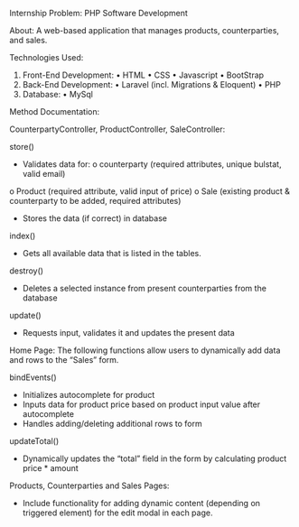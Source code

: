 Internship Problem: PHP Software Development

About:
A web-based application that manages products, counterparties, and sales. 

Technologies Used:
1.	Front-End Development:
•	HTML
•	CSS
•	Javascript
•	BootStrap
2.	Back-End Development:
•	Laravel (incl. Migrations & Eloquent)
•	PHP
3.	Database:
•	MySql

Method Documentation:

CounterpartyController, ProductController, SaleController:

store() 
-	Validates data for:
  o	 counterparty (required attributes, unique bulstat, valid email)
 	
  o	Product (required attribute, valid input of price)
  o	Sale (existing product & counterparty to be added, required attributes)
-	Stores the data (if correct) in database
  
index()
-	Gets all available data that is listed in the tables.
  
destroy()
-	Deletes a selected instance from present counterparties from the database
  
update()
-	Requests input, validates it and updates the present data
  
Home Page:
The following functions allow users to dynamically add data and rows to the “Sales” form.

bindEvents()
-	Initializes autocomplete for product
-	Inputs data for product price based on product input value after autocomplete
-	Handles adding/deleting additional rows to form
  
updateTotal()
-	Dynamically updates the “total” field in the form by calculating product price * amount
  
Products, Counterparties and Sales Pages:
-	Include functionality for adding dynamic content (depending on triggered element) for the edit modal in each page. 

